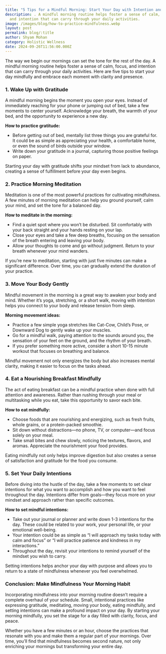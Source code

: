```yaml
---
title: "5 Tips for a Mindful Morning: Start Your Day with Intention and Clarity"
description: . A mindful morning routine helps foster a sense of calm, focus,
  and intention that can carry through your daily activities.
image: /images/blog/how-to-practice-mindfulness.webp
layout: post
permalink: blog/:title
author: Shyam Mohan
category: Holistic Wellness
date: 2024-09-26T11:56:00.000Z
---
```


The way we begin our mornings can set the tone for the rest of the day. A mindful morning routine helps foster a sense of calm, focus, and intention that can carry through your daily activities. Here are five tips to start your day mindfully and embrace each moment with clarity and presence.

### 1. **Wake Up with Gratitude**

A mindful morning begins the moment you open your eyes. Instead of immediately reaching for your phone or jumping out of bed, take a few moments to center yourself. Acknowledge your breath, the warmth of your bed, and the opportunity to experience a new day.

**How to practice gratitude:**

-   Before getting out of bed, mentally list three things you are grateful for. It could be as simple as appreciating your health, a comfortable home, or even the sound of birds outside your window.
-   Write down your gratitude in a journal, capturing those positive feelings on paper.

Starting your day with gratitude shifts your mindset from lack to abundance, creating a sense of fulfillment before your day even begins.

### 2. **Practice Morning Meditation**

Meditation is one of the most powerful practices for cultivating mindfulness. A few minutes of morning meditation can help you ground yourself, calm your mind, and set the tone for a balanced day.

**How to meditate in the morning:**

-   Find a quiet spot where you won’t be disturbed. Sit comfortably with your back straight and your hands resting on your lap.
-   Close your eyes and take a few deep breaths, focusing on the sensation of the breath entering and leaving your body.
-   Allow your thoughts to come and go without judgment. Return to your breath whenever your mind wanders.

If you’re new to meditation, starting with just five minutes can make a significant difference. Over time, you can gradually extend the duration of your practice.

### 3. **Move Your Body Gently**

Mindful movement in the morning is a great way to awaken your body and mind. Whether it’s yoga, stretching, or a short walk, moving with intention helps you connect to your body and release tension from sleep.

**Morning movement ideas:**

-   Practice a few simple yoga stretches like Cat-Cow, Child’s Pose, or Downward Dog to gently wake up your muscles.
-   Go for a mindful walk, paying attention to the sounds around you, the sensation of your feet on the ground, and the rhythm of your breath.
-   If you prefer something more active, consider a short 10-15 minute workout that focuses on breathing and balance.

Mindful movement not only energizes the body but also increases mental clarity, making it easier to focus on the tasks ahead.

### 4. **Eat a Nourishing Breakfast Mindfully**

The act of eating breakfast can be a mindful practice when done with full attention and awareness. Rather than rushing through your meal or multitasking while you eat, take this opportunity to savor each bite.

**How to eat mindfully:**

-   Choose foods that are nourishing and energizing, such as fresh fruits, whole grains, or a protein-packed smoothie.
-   Sit down without distractions—no phone, TV, or computer—and focus solely on your meal.
-   Take small bites and chew slowly, noticing the textures, flavors, and aromas. Appreciate the nourishment your food provides.

Eating mindfully not only helps improve digestion but also creates a sense of satisfaction and gratitude for the food you consume.

### 5. **Set Your Daily Intentions**

Before diving into the hustle of the day, take a few moments to set clear intentions for what you want to accomplish and how you want to feel throughout the day. Intentions differ from goals—they focus more on your mindset and approach rather than specific outcomes.

**How to set mindful intentions:**

-   Take out your journal or planner and write down 1-3 intentions for the day. These could be related to your work, your personal life, or your emotional well-being.
-   Your intention could be as simple as “I will approach my tasks today with calm and focus” or “I will practice patience and kindness in my interactions.”
-   Throughout the day, revisit your intentions to remind yourself of the mindset you wish to carry.

Setting intentions helps anchor your day with purpose and allows you to return to a state of mindfulness whenever you feel overwhelmed.

### Conclusion: Make Mindfulness Your Morning Habit

Incorporating mindfulness into your morning routine doesn’t require a complete overhaul of your schedule. Small, intentional practices like expressing gratitude, meditating, moving your body, eating mindfully, and setting intentions can make a profound impact on your day. By starting your morning mindfully, you set the stage for a day filled with clarity, focus, and peace.

Whether you have a few minutes or an hour, choose the practices that resonate with you and make them a regular part of your mornings. Over time, you’ll find that mindfulness becomes second nature, not only enriching your mornings but transforming your entire day.
